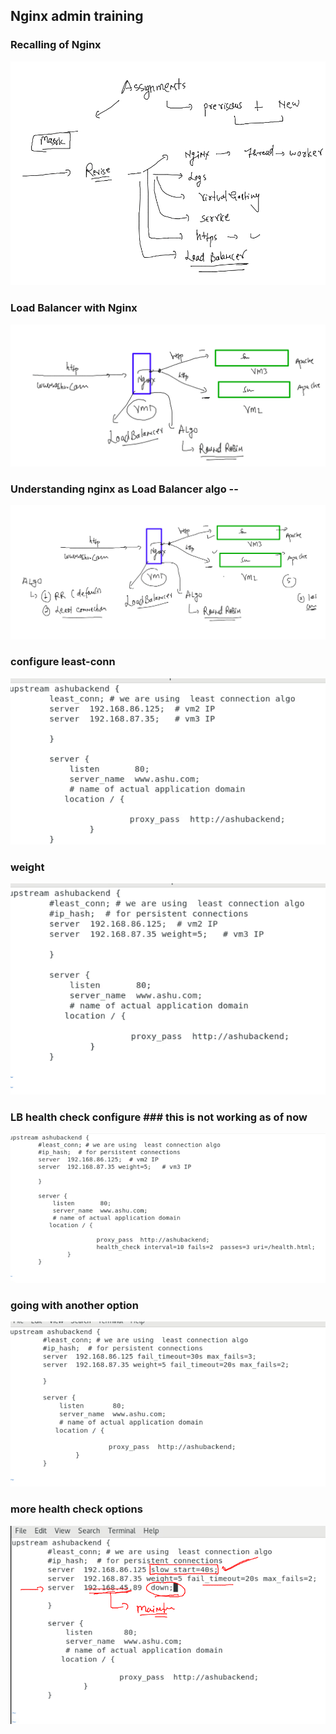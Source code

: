 ## Nginx admin training 

### Recalling of Nginx 

<img src="rc.png">

### Load Balancer with Nginx 

<img src="lb.png">

### Understanding nginx as Load Balancer algo -- 

<img src="algo.png">

### configure least-conn

<img src="ls.png">

### weight 

<img src="wg.png">

### LB health check configure  ### this is not working as of now

<img src="health.png">

### going with another option 

<img src="health1.png">

### more health check options 

<img src="more.png">



